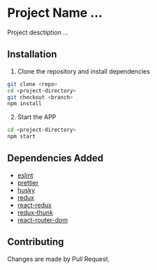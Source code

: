 # Project Name ...

Project desctiption ...

## Installation
1. Clone the repository and install dependencies

```bash
git clone <repo>
cd <project-directory>
git checkout <branch>
npm install
```

2. Start the APP

``` bash
cd <project-directory>
npm start
```

## Dependencies Added
- [eslint](https://eslint.org/)
- [prettier](https://prettier.io/)
- [husky](https://github.com/Ulflander/hunk.js)
- [redux](https://redux.js.org/)
- [react-redux](https://react-redux.js.org/)
- [redux-thunk](https://github.com/reduxjs/redux-thunk)
- [react-router-dom](https://www.npmjs.com/package/react-router-dom)

## Contributing
Changes are made by Pull Request.